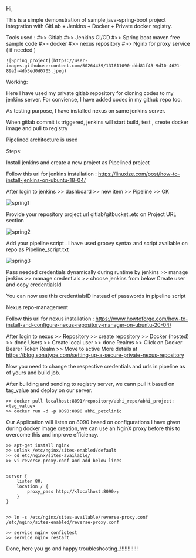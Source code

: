 Hi,

This is a simple demonstration of sample java-spring-boot project integration with GitLab + Jenkins + Docker + Private docker registry.  

Tools used : 
    #>> Gitlab
    #>> Jenkins CI/CD
    #>> Spring boot maven free sample code
    #>> docker
    #>> nexus repository
    #>> Nginx for proxy service ( if needed )
    
    ![Spring_project](https://user-images.githubusercontent.com/50264439/131611090-ddd81f43-9d10-4621-89a2-4db3ed0d0705.jpeg)

    
Working:

Here I have used my private gitlab repository for cloning codes to my jenkins server. For convience, I have added codes in my github repo too.

As testing purpose, I have installed nexus on same jenkins server.

When gitlab commit is triggered, jenkins will start build, test , create docker image and pull to registry

Pipelined architecture is used

Steps:

Install jenkins and create a new project as Pipelined project

Follow this url for jenkins installation : https://linuxize.com/post/how-to-install-jenkins-on-ubuntu-18-04/

After login to jenkins >> dashboard >> new item >> Pipeline >> OK

![spring1](https://user-images.githubusercontent.com/50264439/131609336-725337ee-f7e7-468f-a7de-e5dce97c694f.png)


Provide your repository project url gitlab/gitbucket..etc on Project URL section

![spring2](https://user-images.githubusercontent.com/50264439/131610683-3663ae44-3e14-4adb-a612-aeee937041aa.png)



Add your pipeline script . I have used groovy syntax and script available on repo as Pipeline_script.txt

![spring3](https://user-images.githubusercontent.com/50264439/131610670-d7c31b1a-2dde-4afc-8db3-e301d1eafd1d.png)



Pass needed credentials dynamically during runtime by jenkins >> manage jenkins >> manage credentials >> choose jenkins from below
Create user and copy credentialsId

You can now use this credentialsID instead of passwords in pipeline script

Nexus repo-management

Follow this url for nexus  installation : https://www.howtoforge.com/how-to-install-and-configure-nexus-repository-manager-on-ubuntu-20-04/

After login to nexus >> Repository >> create repository >> Docker (hosted) >> done
Users >> Create local user >> done
Realms >> Click on Docker Bearer Token Realm >> Move to active
More details at https://blog.sonatype.com/setting-up-a-secure-private-nexus-repository


Now you need to change the respective credentials and urls in pipeline as of yours and build job.

After building and sending to registry server, we cann pull it based on tag_value and deploy on our server. 
```
>> docker pull localhost:8091/repository/abhi_repo/abhi_project:<tag_value>
>> docker run -d -p 8090:8090 abhi_petclinic
```
Our Application will listen on 8090 based on configurations I have given during docker image creation, we can use an NginX proxy before this to overcome this and improve efficiency.

```
>> apt-get install nginx
>> unlink /etc/nginx/sites-enabled/default
>> cd etc/nginx/sites-available/
>> vi reverse-proxy.conf and add below lines


server {
    listen 80;
    location / {
        proxy_pass http://<localhost:8090>;
    }
}


>> ln -s /etc/nginx/sites-available/reverse-proxy.conf /etc/nginx/sites-enabled/reverse-proxy.conf

>> service nginx configtest
>> service nginx restart

```

Done, here you go and happy troubleshooting..!!!!!!!!!!!!
